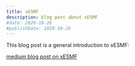 ```yaml
---
title: xESMF
description: blog post about xESMF
#date: 2020-10-26
#publishDate: 2020-10-26
---
```


This blog post is a general introduction to xESMF:

[medium blog post on xESMF](https://medium.com/pangeo/changing-the-way-you-look-at-earth-data-with-xesmf-ee55d0b380e5)

